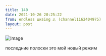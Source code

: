 ```yaml
---
title: 140
date: 2021-10-26 20:25:22
from: endless шизing ⍼ (channel1162404975)
layout: post
---
```


![image](photos/photo_6@26-10-2021_20-25-22.jpg)

последние полоски это мой новый режим
